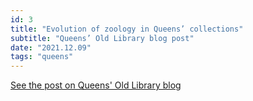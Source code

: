 ```yaml
---
id: 3
title: "Evolution of zoology in Queens’ collections"
subtitle: "Queens’ Old Library blog post"
date: "2021.12.09"
tags: "queens"
---
```


[See the post on Queens' Old Library blog](https://queenslib.wordpress.com/2021/12/09/evolution-of-zoology-in-queens-collections/)

